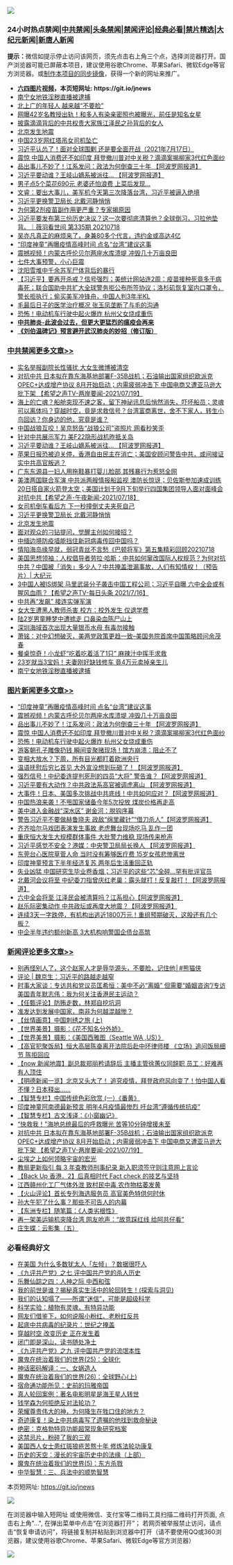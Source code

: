 ![](https://raw.githubusercontent.com/fqnews/bnews/master/64photo/fqnews-qr.jpg)

<div id="tt">
<h3>24小时热点禁闻|<a href="#%E4%B8%AD%E5%85%B1%E7%A6%81%E9%97%BB%E6%9B%B4%E5%A4%9A%E6%96%87%E7%AB%A0">中共禁闻</a>|<a href="#%E5%9B%BE%E7%89%87%E6%96%B0%E9%97%BB%E6%9B%B4%E5%A4%9A%E6%96%87%E7%AB%A0">头条禁闻</a>|<a href="#%E6%96%B0%E9%97%BB%E8%AF%84%E8%AE%BA%E6%9B%B4%E5%A4%9A%E6%96%87%E7%AB%A0">禁闻评论|<a href="#%E5%BF%85%E7%9C%8B%E7%BB%8F%E5%85%B8%E5%A5%BD%E6%96%87">经典必看|<a href="/video.md#%E7%A6%81%E7%89%87%E7%B2%BE%E9%80%89">禁片精选</a>|<a href="https://github.com/fqnews/djy/blob/master/gb/nf1351518.md#1">大纪元新闻</a>|<a href="https://github.com/fqnews/ntdtv/blob/master/gb/prog204.md#1">新唐人新闻</a></h3>
<div><b>提示：</b>微信如提示停止访问该网页，须先点击右上角三个点，选择浏览器打开。国产浏览器可能已屏蔽本项目，建议使用谷歌Chrome、苹果Safari、微软Edge等官方浏览器。或<a href="https://github.com/fqnews/bnews/blob/master/%E5%88%B6%E4%BD%9Cgit%E7%A6%81%E9%97%BB%E9%95%9C%E5%83%8F.md">制作本项目的同步镜像</a>，获得一个新的网址来推广。</div>
<ul>
<li><b><a href="http://d1.bdrive.tk/64.mp4" target="_blank">六四图片视频</a>，本页短网址: https://git.io/jnews</b></li>
<li><a href="/cbnews/20210719/1589685.md">南宁女地铁淫秽直播被逮捕</a></li>
<li><a href="/cnnews/20210719/1589775.md">北上广的年轻人 越来越“不要脸”</a></li>
<li><a href="/yule/20210719/1589744.md">网曝42岁名教授出轨！和多人有染亲密照也被曝光，前任是知名女星</a></li>
<li><a href="/finance/20210719/1589709.md">披露滴滴背后的中共权贵大家族江泽民之孙背后的女人</a></li>
<li><a href="/cbnews/20210719/1589917.md">北京发生地震</a></li>
<li><a href="/cnnews/20210719/1589781.md">中国23岁网红塔吊女司机坠亡</a></li>
<li><a href="/bannedvideo/20210719/1590042.md">习近平认怂了！面对全球围剿 还是要全面开战（2021年7月17日）</a></li>
<li><a href="/topimagenews/20210719/1589755.md">震惊 中国人消费还不如印度 拜登撤川普对中关税？滴滴案揭柳家3代红色面纱</a></li>
<li><a href="/topimagenews/20210719/1589964.md">品出事儿不妙了！江系发问：政法为何倒查三十年 【阿波罗网报道】</a></li>
<li><a href="/cbnews/20210719/1590043.md">习近平要动谁？王岐山嫡系被派往... 【阿波罗网报道】</a></li>
<li><a href="/cnnews/20210719/1589797.md">男子点5个菜花690元 老婆还怕浪费 上菜后发现…</a></li>
<li><a href="/bannedvideo/20210719/1590078.md">文睿：要出大事儿，美军机今天第三次降落台湾，习近平被逼入绝境</a></li>
<li><a href="/cbnews/20210719/1589925.md">习近平更换警卫局长 北戴河静悄悄</a></li>
<li><a href="/cnnews/20210719/1589767.md">为何第2剂疫苗副作用更严重？专家揭原因</a></li>
<li><a href="/bannedvideo/20210719/1589945.md">习近平要发布第三份历史决议？这一次要彻底清算他？全球倒习，习拉他垫背。｜薇羽看世间 第335期 20210718</a></li>
<li><a href="/yule/20210719/1589758.md">吴亦凡真正的麻烦来了，身兼80多个代言，违约金或高达4亿</a></li>
<li><a href="/topimagenews/20210719/1590068.md">“印度神童”再曝疫情高峰时间 点名“台湾”建议这事</a></li>
<li><a href="/topimagenews/20210719/1590055.md">震撼视频！内蒙古呼伦贝尔两座水库溃堤 冲毁几十万亩良田</a></li>
<li><a href="/finance/20210719/1589956.md">七件大事预警，小心巨震</a></li>
<li><a href="/lishi/20210719/1589790.md">沈阳雪堆中千余苏军尸体背后的暴行</a></li>
<li><a href="/bannedvideo/20210719/1589752.md">【习近平】要再开杀戒？信号强烈；美统计网站连2周：疫苗接种死竟多于病毒死；联合国助中共扩大全球警务拒公布所签协议；洛杉矶恢复室内口罩令，警长拒执行；偷买美军冲锋舟，中国人判3年半KL</a></li>
<li><a href="/cnnews/20210719/1589996.md">毛最后日子的医学治疗概况 张玉凤垄断了与毛的沟通</a></li>
<li><a href="/topimagenews/20210719/1589727.md">恐怖！电动机车行驶中起火爆炸 杭州父女烧成重伤</a></li>
<li><b><a href="/comments/20200211/1275071.md" target="_blank">中共肺炎-此波会过去，但更大更猛烈的瘟疫会再来</a></b></li>
<li><b><a href="/comments/20200207/1272816.md" target="_blank">《刘伯温碑记》预言避开武汉肺炎的妙招（修订版）</a></b></li>
</ul>
</div>

<div class="catlist">
<h3><a href="/cbnews/" target="_blank">中共禁闻</a><span><a href="/cbnews/" target="_blank" rel="nofollow">更多文章>></a></span></h3>
<ul>
<li><a href="/cbnews/20210719/1590239.md" target="_blank">实名举报副院长性骚扰 大女生微博被清空</a></li>
<li><a href="/comments/20210719/1590186.md" target="_blank">对抗中共 日本拟在靠东海基地部署F-35B战机；石油输出国家组织欧派克OPEC+达成增产协议 8月开始启动；内需疲弱冲击下 中国电商又遭亚马逊大批下架 【希望之声TV-两岸要闻-2021/07/19】</a></li>
<li><a href="/comments/20210719/1590080.md" target="_blank">海上的亡魂？船舱突现不速之客，留下神祕讯息后悄然消失，吓坏船员；灵魂可以离体吗？穿越时空，竟是求救信号？台湾富商离世，舍不下家人，转生小鸟回访？你身边的他，究竟是谁？</a></li>
<li><a href="/cbnews/20210719/1590069.md" target="_blank">中国战狼互咬！吴京怒告“战狼公司”盗照片 网看秒笑歪</a></li>
<li><a href="/cbnews/20210719/1590057.md" target="_blank">针对中共展示军力 美F22隐形战机昨抵关岛</a></li>
<li><a href="/cbnews/20210719/1590043.md" target="_blank">习近平要动谁？王岐山嫡系被派往&#8230; 【阿波罗网报道】</a></li>
<li><a href="/comments/20210719/1590032.md" target="_blank">苹果日报恐被迫关停，香港自由民主在消亡；美国安顾问警告中共，或间接证实中共高官叛逃？</a></li>
<li><a href="/cbnews/20210719/1589978.md" target="_blank">广东东源县一妇人用拖鞋暴打婴儿脸部 其残暴行为惹怒全网</a></li>
<li><a href="/comments/20210719/1589959.md" target="_blank">美澳两国联合军演 中共派两艘情报船监视 澳防长惊讶；贝佐斯参加速成训练 20日搭自家火箭登太空；美国计划于9月下旬举行四国集团领导人面对面峰会对抗中共【希望之声-午夜新闻-2021/07/18】</a></li>
<li><a href="/cbnews/20210719/1589951.md" target="_blank">女司机倒车看后方 下一秒撞倒丈夫夹死自己</a></li>
<li><a href="/cbnews/20210719/1589925.md" target="_blank">习近平更换警卫局长 北戴河静悄悄</a></li>
<li><a href="/cbnews/20210719/1589917.md" target="_blank">北京发生地震</a></li>
<li><a href="/comments/20210719/1589816.md" target="_blank">面对观众的刁钻提问，觉醒主创如何接招？</a></li>
<li><a href="/cbnews/20210719/1589811.md" target="_blank">中缅边境防疫墙能挡住新冠病毒传回中国吗？</a></li>
<li><a href="/comments/20210719/1589810.md" target="_blank">情陷海岛缘早就，弱冠青丝不言愁《巴顿将军》第五集精彩回顾20210718</a></li>
<li><a href="/cbnews/20210719/1589807.md" target="_blank">美国思想领袖：人权倡导者劳拉‧哈斯：中共如何窜改国际人权规范？为何对抗中共？中国被「消失」多少人？中共掩盖泄漏事故，人们有知情权！（预告片）| 大纪元</a></li>
<li><a href="/comments/20210719/1589805.md" target="_blank">3中国人被IS绑架 马里武装分子袭击中国工程公司；习近平自曝 六中全会或有腥风血雨？【希望之声TV-每日头条 2021/7/16】</a></li>
<li><a href="/cbnews/20210719/1589795.md" target="_blank">中共再“发飙” 接连实弹军演</a></li>
<li><a href="/cbnews/20210719/1589794.md" target="_blank">女大生遭黑人教师杀害 校方：校外发生 仅退学费</a></li>
<li><a href="/cbnews/20210719/1589780.md" target="_blank">陆2岁男童睡梦中遭掳走 口鼻染血陈尸山上</a></li>
<li><a href="/cbnews/20210719/1589756.md" target="_blank">深圳海域首次出现大量银币水母 有毒勿接触</a></li>
<li><a href="/cbnews/20210719/1589754.md" target="_blank">萧铭：对中幻想破灭，美两党政策更趋一致–美国务院首席中国策略顾问余茂春</a></li>
<li><a href="/cbnews/20210719/1589728.md" target="_blank">餐桌惊奇！小龙虾“吃着吃着活了1只” 麻辣汁中挥手求救</a></li>
<li><a href="/cbnews/20210719/1589717.md" target="_blank">23岁就当3宝妈！夫妻刚好缺钱修车 竟4万元卖掉亲生儿</a></li>
<li><a href="/cbnews/20210719/1589685.md" target="_blank">南宁女地铁淫秽直播被逮捕</a></li>

</ul>
</div>
<div class="catlist">
<h3><a href="/topimagenews/" target="_blank">图片新闻</a><span><a href="/topimagenews/" target="_blank" rel="nofollow">更多文章>></a></span></h3>
<ul>
<li><a href="/topimagenews/20210719/1590068.md" target="_blank">“印度神童”再曝疫情高峰时间 点名“台湾”建议这事</a></li>
<li><a href="/topimagenews/20210719/1590055.md" target="_blank">震撼视频！内蒙古呼伦贝尔两座水库溃堤 冲毁几十万亩良田</a></li>
<li><a href="/topimagenews/20210719/1589964.md" target="_blank">品出事儿不妙了！江系发问：政法为何倒查三十年 【阿波罗网报道】</a></li>
<li><a href="/topimagenews/20210719/1589755.md" target="_blank">震惊 中国人消费还不如印度 拜登撤川普对中关税？滴滴案揭柳家3代红色面纱</a></li>
<li><a href="/topimagenews/20210719/1589727.md" target="_blank">恐怖！电动机车行驶中起火爆炸 杭州父女烧成重伤</a></li>
<li><a href="/topimagenews/20210719/1589716.md" target="_blank">游客朝孔子雕像扔钱 瞬间变聚赌现场！馆方崩溃：阻止不了</a></li>
<li><a href="/topimagenews/20210718/1589658.md" target="_blank">变相大放水？下周，所有目光都盯着欧洲央行</a></li>
<li><a href="/topimagenews/20210718/1589531.md" target="_blank">温语抚慰后穷匕首见 大外宣没想到玩砸了！【阿波罗网报道】</a></li>
<li><a href="/topimagenews/20210718/1589472.md" target="_blank">强烈信号！中纪委连提判死刑的四员“大将” 警告谁？【阿波罗网报道】</a></li>
<li><a href="/topimagenews/20210717/1588988.md" target="_blank">习近平要有大动作？中共政法系高官被调虎离山 【阿波罗网报道】</a></li>
<li><a href="/topimagenews/20210717/1588839.md" target="_blank">大事件！日本、美国多次挑战中共底线！中共如何应对？【阿波罗网报道】</a></li>
<li><a href="/topimagenews/20210717/1588653.md" target="_blank">中国热浪来袭！不甩国家储备今年5次投放 煤炭价格再走高</a></li>
<li><a href="/topimagenews/20210716/1587997.md" target="_blank">美中进入金融战“深水区” 谢金河：脱钩序幕</a></li>
<li><a href="/topimagenews/20210715/1587586.md" target="_blank">警告习近平不要做赫鲁晓夫 政敌“绵里藏针”“借刀杀人”【阿波罗网报道】</a></li>
<li><a href="/topimagenews/20210715/1587554.md" target="_blank">齐齐哈尔马戏团表演发生事故 老虎舞台现场吃马 乱作一团</a></li>
<li><a href="/topimagenews/20210715/1587536.md" target="_blank">重庆恒大发生大规模群体事件 大批警力维稳 现场传来枪声</a></li>
<li><a href="/topimagenews/20210715/1587502.md" target="_blank">习近平感觉不安全？港媒：中央警卫局局长换人 【阿波罗网报道】</a></li>
<li><a href="/topimagenews/20210715/1587324.md" target="_blank">东莞台心医院草菅人命 当时没有筹够医疗费 15岁女孩悲惨离世</a></li>
<li><a href="/topimagenews/20210715/1587248.md" target="_blank">印度神童预言下半年经济复苏 两年后生活重回正轨</a></li>
<li><a href="/topimagenews/20210714/1587052.md" target="_blank">失业凶猛 中国研究生毕业卷香烟；习近平的这些“芯”全碎&#8230;罕有批评官员</a></li>
<li><a href="/topimagenews/20210714/1586860.md" target="_blank">北戴河会议将至 中纪委刀指曾庆红老巢：露头就打！反复敲打！【阿波罗网报道】</a></li>
<li><a href="/topimagenews/20210713/1586149.md" target="_blank">六中全会将至 江泽民会被清算吗？江系担心【阿波罗网报道】</a></li>
<li><a href="/topimagenews/20210713/1586069.md" target="_blank">赵乐际密集动作 中共政坛或再度大地震？【阿波罗网报道】</a></li>
<li><a href="/topimagenews/20210713/1586042.md" target="_blank">连续3天一字跌停，有机构出逃近1800万元！重组预期破灭，这股还有几个板？</a></li>
<li><a href="/topimagenews/20210713/1585784.md" target="_blank">中企半年违约额创新高 3大机构响警国企债台高筑</a></li>

</ul>
</div>
<div class="catlist">
<h3><a href="/comments/" target="_blank">新闻评论</a><span><a href="/comments/" target="_blank" rel="nofollow">更多文章>></a></span></h3>
<ul>
<li><a href="/comments/20210719/1590267.md" target="_blank">别再怪别人了，这个赵家人才是辱华源头，不要脸，记住他│#熊猫侠</a></li>
<li><a href="/comments/20210719/1590262.md" target="_blank">评论 | 魏京生：习近平的路越走越窄</a></li>
<li><a href="/comments/20210719/1590251.md" target="_blank">时事大家谈：专访共和党议员匡希恒：美中不必“离婚” 但需要“婚姻咨询”/专访美国青年默志伟：我为何关注香港民主运动？</a></li>
<li><a href="/comments/20210719/1590247.md" target="_blank">【任甄评论】防贿走数，林郑自挖坑洞</a></li>
<li><a href="/comments/20210719/1590240.md" target="_blank">准发达到发展中国家，南非为何越混越惨？</a></li>
<li><a href="/comments/20210719/1590238.md" target="_blank">【丝情画意】中国刺绣之旅 (上)</a></li>
<li><a href="/comments/20210719/1590237.md" target="_blank">【世界美景】摄影：《花不知名分外娇》</a></li>
<li><a href="/comments/20210719/1590236.md" target="_blank">【世界美景】摄影：《美国西雅图（Seattle WA ,US）》</a></li>
<li><a href="/comments/20210719/1590207.md" target="_blank">【高官犯聚饭局】恒大高层陈奋离开法院后赴中环律师楼 《立场》追问饭局细节 陈拒回应</a></li>
<li><a href="/comments/20210719/1590206.md" target="_blank">【now 新闻地震】副总裁郑丽矜请辞后 主播主管徐蕙仪同辞职 员工：好难再有人顶住</a></li>
<li><a href="/comments/20210719/1590205.md" target="_blank">【明德新闻一览】北京又头大了！ 追究疫情，拜登政府风向变了！怕中国人看不懂？日本释出……</a></li>
<li><a href="/comments/20210719/1590204.md" target="_blank">【智慧专栏】中国传统色彩欣赏 (一）《番黄》</a></li>
<li><a href="/comments/20210719/1590203.md" target="_blank">印度神童阿南德最新预言 明年4月疫情最惨烈 吁台湾“遵循传统抗疫”</a></li>
<li><a href="/comments/20210719/1590202.md" target="_blank">【智慧专栏】古文浅译：《小窗幽记》</a></li>
<li><a href="/comments/20210719/1590201.md" target="_blank">“快救我！”海地总统最后的呼救曝光 苦等10分钟增援未至</a></li>
<li><a href="/comments/20210719/1590186.md" target="_blank">对抗中共 日本拟在靠东海基地部署F-35B战机；石油输出国家组织欧派克OPEC+达成增产协议 8月开始启动；内需疲弱冲击下 中国电商又遭亚马逊大批下架 【希望之声TV-两岸要闻-2021/07/19】</a></li>
<li><a href="/comments/20210719/1590180.md" target="_blank">尘埃之上如何领略宇宙的宏光</a></li>
<li><a href="/comments/20210719/1590134.md" target="_blank">教局更新指引 每 3 年查教师刑事纪录 新入职须签守则注意网上言论</a></li>
<li><a href="/comments/20210719/1590131.md" target="_blank">【Back Up 香港．2】后真相时代 Fact check 的技艺与坚持</a></li>
<li><a href="/comments/20210719/1590129.md" target="_blank">江西赣州化工厂气体外泄 致村民中毒 农作物枯萎发黄</a></li>
<li><a href="/comments/20210719/1590125.md" target="_blank">【火山评论】首长专列海选服务员 高官美色特供何时休</a></li>
<li><a href="/comments/20210719/1590098.md" target="_blank">孙大午犯了什么事？那些不可告人的内幕</a></li>
<li><a href="/comments/20210719/1590093.md" target="_blank">【东洲专栏】随笔篇：《人类劣根性》</a></li>
<li><a href="/comments/20210719/1590092.md" target="_blank">再一架美运输机突降台湾 网友呛声：“故意踩红线 给阿共仔看”</a></li>
<li><a href="/comments/20210719/1590082.md" target="_blank">庄生蝶：云影集（五）</a></li>

</ul>
</div>

<div class="catlist">
<h3>必看经典好文</h3>
<ul>
<li><a href="/comments/20200427/1319933.md" target="_blank">在美国 为什么多数犹太人「左倾」？数据很吓人</a></li>
<li><a href="/bookonline/20131116/201048.md" target="_blank">《九评共产党》之七 评中国共产党的杀人历史</a></li>
<li><a href="/tculture/20190101/791144.md" target="_blank">乐舞仙踪之四：人神之际 中西和弦</a></li>
<li><a href="/comments/20200715/1359453.md" target="_blank">我的前世是谁？揭秘真实生活中的轮回转生！(探索与洞见)</a></li>
<li><a href="/sohnews/20161029/607205.md" target="_blank">我们的认知塌了——所谓“迷信”，可能是超级科学</a></li>
<li><a href="/comments/20200605/783205.md" target="_blank">科学实验：植物有灵魂，有特异功能</a></li>
<li><a href="/comments/20200712/1359630.md" target="_blank">网友们借鉴下，如何说服小粉红、老粉红反共</a></li>
<li><a href="/comments/20200702/1354076.md" target="_blank">起底中共病毒的纪录片：世纪之掩盖</a></li>
<li><a href="/comments/20200626/1259925.md" target="_blank">穿越时空 改变历史 正在发生着</a></li>
<li><a href="/tculture/20200803/1373949.md" target="_blank">闭门即是深山，读书随处净土</a></li>
<li><a href="/bookonline/20131116/201045.md" target="_blank">《九评共产党》之九 评中国共产党的流氓本性</a></li>
<li><a href="/comments/20181017/1014654.md" target="_blank">魔鬼在统治着我们的世界(25)：全球化</a></li>
<li><a href="/comments/20200609/1342224.md" target="_blank">神话密码解译：一、女娲造人</a></li>
<li><a href="/comments/20181210/1044798.md" target="_blank">魔鬼在统治着我们的世界(26)：全球野心(上)</a></li>
<li><a href="/cbnews/20180711/970353.md" target="_blank">宿命通功能所见：史前的玛雅帝国</a></li>
<li><a href="/comments/20200523/1332915.md" target="_blank">真人轮回案例：著名电影明星是海王星人转世</a></li>
<li><a href="/comments/20210123/1473430.md" target="_blank">钱学森为何拒绝反对法轮功？</a></li>
<li><a href="/comments/20200618/1346830.md" target="_blank">荣耀尊贵伟大的神，为何降生在牲口住的地方？</a></li>
<li><a href="/topimagenews/20210131/1478453.md" target="_blank">奇迹康复！染上中共病毒写了遗嘱的他找到救命秘诀</a></li>
<li><a href="/comments/20200705/783265.md" target="_blank">绝密：克格勃特异功能超常现象研究档案</a></li>
<li><a href="/yule/20210123/1473216.md" target="_blank">这禁忌片，粉碎了我的三观</a></li>
<li><a href="/comments/20190126/1070164.md" target="_blank">美国西人女士患红斑狼疮苦熬十年 修炼法轮功康复</a></li>
<li><a href="/tculture/20121025/73065.md" target="_blank">历史的天空：漫长的宇宙历史中的法缘（上部）</a></li>
<li><a href="/topimagenews/20180524/946967.md" target="_blank">魔鬼在统治着我们的世界(5)：东方杀戮</a></li>
<li><a href="/comments/20200605/783248.md" target="_blank">中华智慧：三、兵法中的顺势智慧</a></li>

</ul>
</div>

本页短网址: https://git.io/jnews

![](https://raw.githubusercontent.com/fqnews/bnews/master/64photo/fqnews-qr.jpg)

在浏览器中输入短网址 或使用微信、支付宝等二维码工具扫描二维码打开页面, 点击右上角"...", 在弹出菜单中点击“在浏览器打开”； 若网页被举报禁止访问，请点击“恢复申请访问”，将链接复制并粘贴到浏览器中打开（请不要使用QQ或360浏览器，建议使用谷歌Chrome、苹果Safari、微软Edge等官方浏览器）

![](https://raw.githubusercontent.com/fqnews/bnews/master/64photo/wx.jpg)